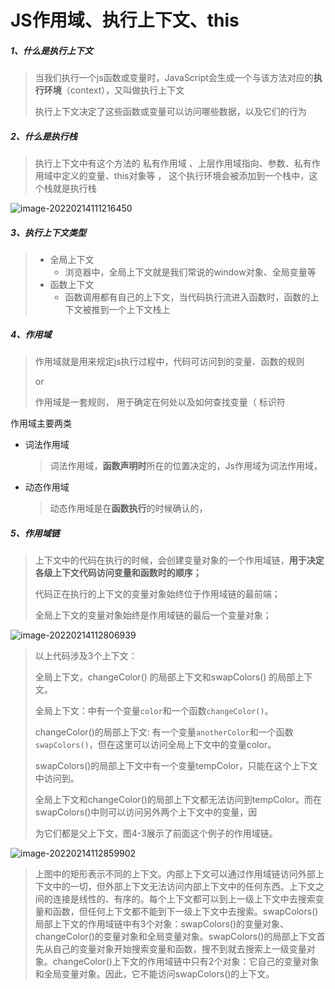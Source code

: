 # JS作用域、执行上下文、this

##### 1、什么是执行上下文

> 当我们执行一个js函数或变量时，JavaScript会生成一个与该方法对应的**执行环境**（context），又叫做执行上下文
>
> 执行上下文决定了这些函数或变量可以访问哪些数据，以及它们的行为

##### 2、什么是执行栈

> 执行上下文中有这个方法的 私有作用域 、上层作用域指向、参数、私有作用域中定义的变量、this对象等 ， 这个执行环境会被添加到一个栈中，这个栈就是执行栈

![image-20220214111216450](https://gitee.com/JuntengMa/imgae/raw/master/image-20220214111216450.png)

##### 3、执行上下文类型

> - 全局上下文
>   - 浏览器中，全局上下文就是我们常说的window对象、全局变量等
> - 函数上下文
>   - 函数调用都有自己的上下文，当代码执行流进入函数时，函数的上下文被推到一个上下文栈上

##### 4、作用域

> 作用域就是用来规定js执行过程中，代码可访问到的变量、函数的规则
>
> or
>
> 作用域是一套规则， 用于确定在何处以及如何查找变量（ 标识符

作用域主要两类

- 词法作用域

  > 词法作用域，**函数声明时**所在的位置决定的，Js作用域为词法作用域，

- 动态作用域

  > 动态作用域是在**函数执行**的时候确认的，

##### 5、作用域链

> 上下文中的代码在执行的时候，会创建变量对象的一个作用域链，**用于决定各级上下文代码访问变量和函数时的顺序；**
>
> 代码正在执行的上下文的变量对象始终位于作用域链的最前端；
>
> 全局上下文的变量对象始终是作用域链的最后一个变量对象；

![image-20220214112806939](https://gitee.com/JuntengMa/imgae/raw/master/image-20220214112806939.png)



>以上代码涉及3个上下文：
>
>全局上下文，changeColor() 的局部上下文和swapColors() 的局部上下文。
>
>全局上下文：中有一个变量`color`和一个函数`changeColor()`。
>
>changeColor()的局部上下文:  有一个变量`anotherColor`和一个函数`swapColors()`，但在这里可以访问全局上下文中的变量color。
>
>swapColors()的局部上下文中有一个变量tempColor，只能在这个上下文中访问到。
>
>全局上下文和changeColor()的局部上下文都无法访问到tempColor。而在swapColors()中则可以访问另外两个上下文中的变量，因
>
>为它们都是父上下文，图4-3展示了前面这个例子的作用域链。

![image-20220214112859902](https://gitee.com/JuntengMa/imgae/raw/master/image-20220214112859902.png)



> 上图中的矩形表示不同的上下文。内部上下文可以通过作用域链访问外部上下文中的一切，但外部上下文无法访问内部上下文中的任何东西。上下文之间的连接是线性的、有序的。每个上下文都可以到上一级上下文中去搜索变量和函数，但任何上下文都不能到下一级上下文中去搜索。swapColors()局部上下文的作用域链中有3个对象：swapColors()的变量对象、changeColor()的变量对象和全局变量对象。swapColors()的局部上下文首先从自己的变量对象开始搜索变量和函数，搜不到就去搜索上一级变量对象。changeColor()上下文的作用域链中只有2个对象：它自己的变量对象和全局变量对象。因此，它不能访问swapColors()的上下文。





